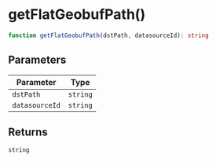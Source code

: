 # getFlatGeobufPath()

```ts
function getFlatGeobufPath(dstPath, datasourceId): string
```

## Parameters

| Parameter | Type |
| ------ | ------ |
| `dstPath` | `string` |
| `datasourceId` | `string` |

## Returns

`string`
